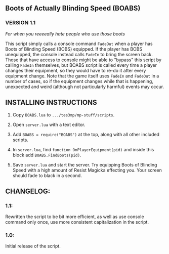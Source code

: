 ﻿## Boots of Actually Blinding Speed (BOABS)
### VERSION 1.1

*For when you reeeeally hate people who use those boots*

This script simply calls a console command `FadeOut` when a player has Boots of Blinding Speed (BOBS) equipped. If the player has BOBS unequipped, the console instead calls `FadeIn` to bring the screen back. Those that have access to console might be able to "bypass" this script by calling `FadeIn` themselves, but BOABS script is called every time a player changes their equipment, so they would have to re-do it after every equipment change.
Note that the game itself uses `FadeIn` and `FadeOut` in a number of cases, so if the equipment changes while that is happening, unexpected and weird (although not particularly harmful) events may occur.

## INSTALLING INSTRUCTIONS

1) Copy `BOABS.lua` to `.../tes3mp/mp-stuff/scripts`.

2) Open `server.lua` with a text editor.

3) Add `BOABS = require("BOABS")` at the top, along with all other included scripts.

4) In `server.lua`, find `function OnPlayerEquipment(pid)` and inside this block add `BOABS.FindBoots(pid)`.

5) Save `server.lua` and start the server. Try equipping Boots of Blinding Speed with a high amount of Resist Magicka effecting you. Your screen should fade to black in a second.

## CHANGELOG:
### 1.1:
Rewritten the script to be bit more efficient, as well as use console command only once, use more consistent capitalization in the script.

### 1.0:
Initial release of the script.